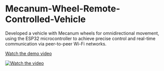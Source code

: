 # Mecanum-Wheel-Remote-Controlled-Vehicle
Developed a vehicle with Mecanum wheels for omnidirectional movement, using the ESP32 microcontroller to achieve precise control and real-time communication via peer-to-peer Wi-Fi networks.

[Watch the demo video](https://drive.google.com/file/d/1uXZ50dKOJ0vUVCpgJ-Mjr9sRiKP5cPDo/view?usp=sharing)

[![Watch the video](https://5.imimg.com/data5/SELLER/Default/2022/6/UY/IU/IL/143426507/sunrobotics-cligo-2wd-and-4wd-wireless-diy-robotics-car-kit-500x500.jpg)](https://drive.google.com/file/d/1uXZ50dKOJ0vUVCpgJ-Mjr9sRiKP5cPDo/view?usp=sharing)

